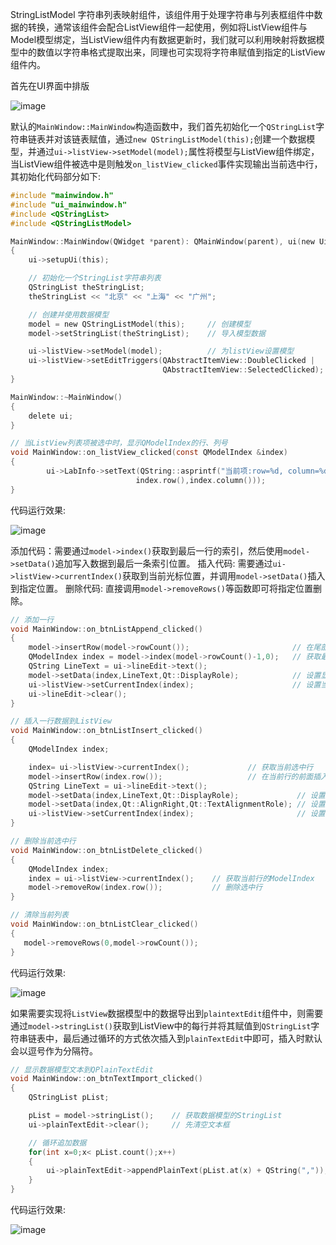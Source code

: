 StringListModel 字符串列表映射组件，该组件用于处理字符串与列表框组件中数据的转换，通常该组件会配合ListView组件一起使用，例如将ListView组件与Model模型绑定，当ListView组件内有数据更新时，我们就可以利用映射将数据模型中的数值以字符串格式提取出来，同理也可实现将字符串赋值到指定的ListView组件内。

首先在UI界面中排版

![image](https://user-images.githubusercontent.com/52789403/188531070-6f8b5d81-36b0-4ce9-b654-1f10aec0134c.png)

默认的`MainWindow::MainWindow`构造函数中，我们首先初始化一个`QStringList`字符串链表并对该链表赋值，通过`new QStringListModel(this);`创建一个数据模型，并通过`ui->listView->setModel(model);`属性将模型与ListView组件绑定，当ListView组件被选中是则触发`on_listView_clicked`事件实现输出当前选中行，其初始化代码部分如下:
```C
#include "mainwindow.h"
#include "ui_mainwindow.h"
#include <QStringList>
#include <QStringListModel>

MainWindow::MainWindow(QWidget *parent): QMainWindow(parent), ui(new Ui::MainWindow)
{
    ui->setupUi(this);

    // 初始化一个StringList字符串列表
    QStringList theStringList;
    theStringList << "北京" << "上海" << "广州";

    // 创建并使用数据模型
    model = new QStringListModel(this);     // 创建模型
    model->setStringList(theStringList);    // 导入模型数据

    ui->listView->setModel(model);          // 为listView设置模型
    ui->listView->setEditTriggers(QAbstractItemView::DoubleClicked |
                                  QAbstractItemView::SelectedClicked);
}

MainWindow::~MainWindow()
{
    delete ui;
}

// 当ListView列表项被选中时，显示QModelIndex的行、列号
void MainWindow::on_listView_clicked(const QModelIndex &index)
{
        ui->LabInfo->setText(QString::asprintf("当前项:row=%d, column=%d",
                            index.row(),index.column()));
}
```

代码运行效果:

![image](https://user-images.githubusercontent.com/52789403/188531052-af0e9308-f168-492a-bc2a-1fdd20c7c4ab.png)


添加代码：需要通过`model->index()`获取到最后一行的索引，然后使用`model->setData()`追加写入数据到最后一条索引位置。
插入代码: 需要通过`ui->listView->currentIndex()`获取到当前光标位置，并调用`model->setData()`插入到指定位置。
删除代码: 直接调用`model->removeRows()`等函数即可将指定位置删除。
```C
// 添加一行
void MainWindow::on_btnListAppend_clicked()
{
    model->insertRow(model->rowCount());                       // 在尾部插入一行
    QModelIndex index = model->index(model->rowCount()-1,0);   // 获取最后一行的索引
    QString LineText = ui->lineEdit->text();
    model->setData(index,LineText,Qt::DisplayRole);            // 设置显示文字
    ui->listView->setCurrentIndex(index);                      // 设置当前行选中
    ui->lineEdit->clear();
}

// 插入一行数据到ListView
void MainWindow::on_btnListInsert_clicked()
{
    QModelIndex index;

    index= ui->listView->currentIndex();             // 获取当前选中行
    model->insertRow(index.row());                   // 在当前行的前面插入一行
    QString LineText = ui->lineEdit->text();
    model->setData(index,LineText,Qt::DisplayRole);             // 设置显示文字
    model->setData(index,Qt::AlignRight,Qt::TextAlignmentRole); // 设置对其方式
    ui->listView->setCurrentIndex(index);                       // 设置当前选中行
}

// 删除当前选中行
void MainWindow::on_btnListDelete_clicked()
{
    QModelIndex index;
    index = ui->listView->currentIndex();    // 获取当前行的ModelIndex
    model->removeRow(index.row());           // 删除选中行
}

// 清除当前列表
void MainWindow::on_btnListClear_clicked()
{
   model->removeRows(0,model->rowCount());
}
```

代码运行效果:

![image](https://user-images.githubusercontent.com/52789403/188531025-122a211f-d45d-42c9-b7dc-6a0c227aa379.png)


如果需要实现将`ListView`数据模型中的数据导出到`plaintextEdit`组件中，则需要通过`model->stringList()`获取到ListView中的每行并将其赋值到`QStringList`字符串链表中，最后通过循环的方式依次插入到`plainTextEdit`中即可，插入时默认会以逗号作为分隔符。
```C
// 显示数据模型文本到QPlainTextEdit
void MainWindow::on_btnTextImport_clicked()
{
    QStringList pList;

    pList = model->stringList();    // 获取数据模型的StringList
    ui->plainTextEdit->clear();     // 先清空文本框

    // 循环追加数据
    for(int x=0;x< pList.count();x++)
    {
        ui->plainTextEdit->appendPlainText(pList.at(x) + QString(","));
    }
}
```

代码运行效果:

![image](https://user-images.githubusercontent.com/52789403/188530995-0c228367-2fda-4de6-b952-a709e5c566da.png)
